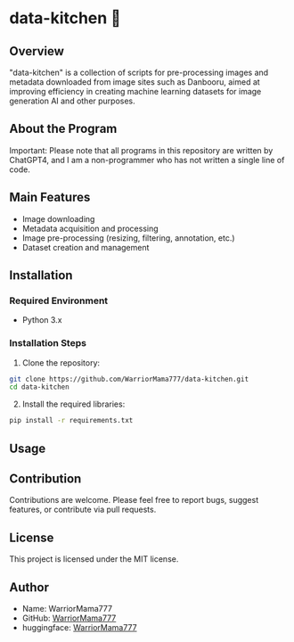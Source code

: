 # data-kitchen 🍳

## Overview
"data-kitchen" is a collection of scripts for pre-processing images and metadata downloaded from image sites such as Danbooru, aimed at improving efficiency in creating machine learning datasets for image generation AI and other purposes.

## About the Program
Important: Please note that all programs in this repository are written by ChatGPT4, and I am a non-programmer who has not written a single line of code.

## Main Features
- Image downloading
- Metadata acquisition and processing
- Image pre-processing (resizing, filtering, annotation, etc.)
- Dataset creation and management

## Installation
### Required Environment
- Python 3.x

### Installation Steps
1. Clone the repository:
```bash
git clone https://github.com/WarriorMama777/data-kitchen.git
cd data-kitchen
```

2. Install the required libraries:
```bash
pip install -r requirements.txt
```

## Usage

## Contribution
Contributions are welcome. Please feel free to report bugs, suggest features, or contribute via pull requests.

## License
This project is licensed under the MIT license.

## Author
- Name: WarriorMama777
- GitHub: [WarriorMama777](https://github.com/WarriorMama777)
- huggingface: [WarriorMama777](https://huggingface.co/WarriorMama777)
